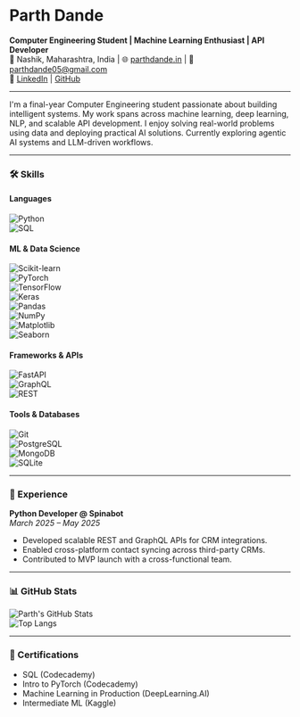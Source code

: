 # Parth Dande

**Computer Engineering Student | Machine Learning Enthusiast | API Developer**  
📍 Nashik, Maharashtra, India | 🌐 [parthdande.in](https://parthdande.in) | 📧 parthdande05@gmail.com  
🔗 [LinkedIn](https://linkedin.com/in/parth-dande-b25112242) | [GitHub](https://github.com/ParthDande)

---

I'm a final-year Computer Engineering student passionate about building intelligent systems. My work spans across machine learning, deep learning, NLP, and scalable API development. I enjoy solving real-world problems using data and deploying practical AI solutions. Currently exploring agentic AI systems and LLM-driven workflows.

---

### 🛠 Skills

#### Languages  
![Python](https://img.shields.io/badge/Python-3776AB?style=flat-square&logo=python&logoColor=white)  
![SQL](https://img.shields.io/badge/SQL-336791?style=flat-square&logo=postgresql&logoColor=white)

#### ML & Data Science  
![Scikit-learn](https://img.shields.io/badge/Scikit--Learn-F7931E?style=flat-square&logo=scikit-learn&logoColor=white)  
![PyTorch](https://img.shields.io/badge/PyTorch-EE4C2C?style=flat-square&logo=pytorch&logoColor=white)  
![TensorFlow](https://img.shields.io/badge/TensorFlow-FF6F00?style=flat-square&logo=tensorflow&logoColor=white)  
![Keras](https://img.shields.io/badge/Keras-D00000?style=flat-square&logo=keras&logoColor=white)  
![Pandas](https://img.shields.io/badge/Pandas-150458?style=flat-square&logo=pandas&logoColor=white)  
![NumPy](https://img.shields.io/badge/NumPy-013243?style=flat-square&logo=numpy&logoColor=white)  
![Matplotlib](https://img.shields.io/badge/Matplotlib-11557C?style=flat-square&logo=python&logoColor=white)  
![Seaborn](https://img.shields.io/badge/Seaborn-3776AB?style=flat-square&logo=python&logoColor=white)

#### Frameworks & APIs  
![FastAPI](https://img.shields.io/badge/FastAPI-009688?style=flat-square&logo=fastapi&logoColor=white)  
![GraphQL](https://img.shields.io/badge/GraphQL-E10098?style=flat-square&logo=graphql&logoColor=white)  
![REST](https://img.shields.io/badge/REST-00599C?style=flat-square&logo=rest&logoColor=white)

#### Tools & Databases  
![Git](https://img.shields.io/badge/Git-F05032?style=flat-square&logo=git&logoColor=white)  
![PostgreSQL](https://img.shields.io/badge/PostgreSQL-4169E1?style=flat-square&logo=postgresql&logoColor=white)  
![MongoDB](https://img.shields.io/badge/MongoDB-47A248?style=flat-square&logo=mongodb&logoColor=white)  
![SQLite](https://img.shields.io/badge/SQLite-003B57?style=flat-square&logo=sqlite&logoColor=white)

---

### 💼 Experience

**Python Developer @ Spinabot**  
_March 2025 – May 2025_  
- Developed scalable REST and GraphQL APIs for CRM integrations.  
- Enabled cross-platform contact syncing across third-party CRMs.  
- Contributed to MVP launch with a cross-functional team.

---

### 📊 GitHub Stats

![Parth's GitHub Stats](https://github-readme-stats.vercel.app/api?username=ParthDande&show_icons=true&hide_title=true&hide=contribs&theme=default)  
![Top Langs](https://github-readme-stats.vercel.app/api/top-langs/?username=ParthDande&layout=compact&theme=default)

---

### 📜 Certifications

- SQL (Codecademy)  
- Intro to PyTorch (Codecademy)  
- Machine Learning in Production (DeepLearning.AI)  
- Intermediate ML (Kaggle)
